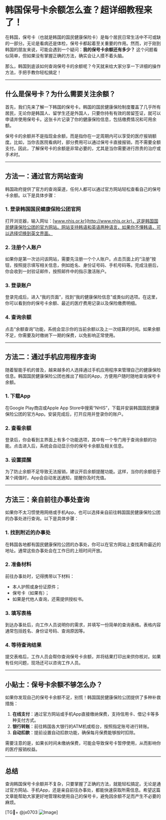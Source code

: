 # 韩国保号卡余额怎么查？超详细教程来了！

在韩国，保号卡（也就是韩国的国民健康保险卡）是每个居民日常生活中不可或缺的一部分。无论是看病还是体检，保号卡都起着至关重要的作用。然而，对于刚到韩国的朋友来说，可能会遇到一个疑问：**我的保号卡余额还有多少？** 这个问题看似简单，但如果没有掌握正确的方法，确实会让人摸不着头脑。

那么，韩国到底该如何查询保号卡的余额呢？今天就来给大家分享一下详细的操作方法，手把手教你轻松搞定！

---

## 什么是保号卡？为什么需要关注余额？

首先，我们先来了解一下韩国的保号卡。韩国的国民健康保险制度覆盖了几乎所有居民，无论你是韩国人、留学生还是外国人，只要你持有有效的居留签证，就可以申请并使用保号卡。这张卡片记录了你的健康保险信息，包括缴费情况和可用余额。

保号卡的余额并不是指现金余额，而是指你在一定周期内可以享受的医疗报销额度。比如，当你去医院看病时，部分费用可以通过保号卡直接报销，而不需要全额支付。因此，了解保号卡的余额是非常必要的，尤其是当你需要进行昂贵的治疗或手术时。

---

## 方法一：通过官方网站查询

韩国政府提供了官方的查询渠道，任何人都可以通过官方网站轻松查看自己的保号卡余额。以下是具体步骤：

### 1. 登录韩国国民健康保险公团官网
打开浏览器，输入网址：[www.nhis.or.kr](http://www.nhis.or.kr)，这是韩国国民健康保险公团的官方网站。网站支持韩语和英语两种语言，如果你不懂韩语，可以选择切换到英文界面。

### 2. 注册个人账户
如果你是第一次访问该网站，需要先注册一个个人账户。点击页面上的“注册”按钮，按照提示填写相关信息，例如姓名、身份证号码、手机号码等。完成注册后，你会收到一封验证邮件，按照邮件中的指示激活账户。

### 3. 登录账户
登录完成后，进入“我的页面”，找到“我的健康保险信息”或类似的选项。在这里，你可以看到你的保号卡余额、最近的医疗费用记录以及保险缴费明细。

### 4. 查询余额
点击“余额查询”功能，系统会显示你的当前余额以及上一次结算的时间。如果余额不足，你需要及时缴纳下一期的保费，以免影响正常使用。

---

## 方法二：通过手机应用程序查询

随着智能手机的普及，越来越多的人选择通过手机应用程序来管理自己的健康保险信息。韩国国民健康保险公团也推出了相应的App，方便用户随时随地查询保号卡余额。

### 1. 下载App
在Google Play商店或Apple App Store中搜索“NHIS”，下载并安装韩国国民健康保险公团的官方App。安装完成后，打开应用并登录你的账户。

### 2. 查看余额
登录后，你会看到主界面上有多个功能选项，其中有一个专门用于查询余额的功能。点击进入后，系统会自动显示你的保号卡余额及相关信息。

### 3. 设置提醒
为了防止余额不足导致无法报销，建议开启余额提醒功能。这样，当你的余额低于某个阈值时，App会自动发送通知，提醒你及时充值。

---

## 方法三：亲自前往办事处查询

如果你不太习惯使用网络或手机App，也可以选择亲自前往韩国国民健康保险公团的办事处进行查询。以下是具体步骤：

### 1. 找到附近的办事处
在韩国各地都有国民健康保险公团的办事处，你可以在官方网站上查找离你最近的地址。通常这些办事处会在工作日的上班时间开放。

### 2. 准备材料
前往办事处时，记得携带以下材料：
- 本人护照或身份证原件；
- 保号卡（如果有）；
- 如果是代他人查询，还需提供授权书。

### 3. 填写表格
到达办事处后，向工作人员说明你的需求，并填写一份简单的查询表格。表格内容通常包括姓名、身份证号码、查询原因等。

### 4. 等待查询结果
提交表格后，工作人员会帮你查询保号卡余额，并将结果打印出来供你核对。如果有任何问题，现场还可以咨询工作人员。

---

## 小贴士：保号卡余额不够怎么办？

如果你发现自己的保号卡余额不足，别慌！韩国国民健康保险公团提供了多种补救措施：

1. **在线支付**：通过官方网站或手机App直接缴纳保费，支持信用卡、借记卡等多种支付方式。
2. **银行转账**：前往韩国各大银行的ATM机或柜台，按照指定账号进行转账。
3. **自动扣款**：提前设置自动扣款功能，确保每月保费能够按时扣除。

需要注意的是，如果长时间未缴纳保费，可能会导致保号卡暂停使用，从而影响你的医疗报销权益。

---

## 总结

查询韩国保号卡余额并不复杂，只要掌握了正确的方法，就能轻松搞定。无论是通过官方网站、手机App，还是亲自前往办事处，都能快速获取所需信息。希望这篇文章能帮助大家更好地管理和使用自己的保号卡，避免因余额不足而产生不必要的麻烦。

[TG💪+ @jx0703 ![Image](https://github.com/user-attachments/assets/dbca1d08-cadb-493c-b0ec-ad6f7a83f270)]